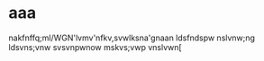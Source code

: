 # aaa
nakfnffq;ml/WGN'lvmv'nfkv,svwlksna'gnaan
ldsfndspw
nslvnw;ng
ldsvns;vnw
svsvnpwnow
mskvs;vwp
vnslvwn[


